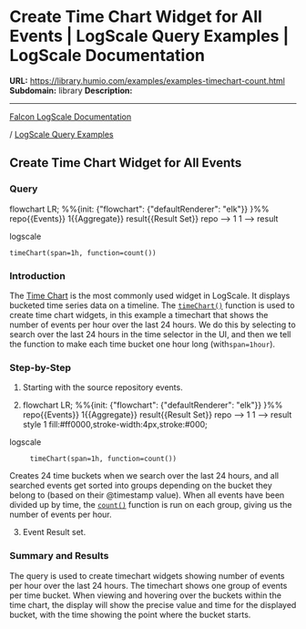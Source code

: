 # Create Time Chart Widget for All Events | LogScale Query Examples | LogScale Documentation

**URL:** https://library.humio.com/examples/examples-timechart-count.html
**Subdomain:** library
**Description:** 

---

[Falcon LogScale Documentation](https://library.humio.com)

/ [LogScale Query Examples](examples.html)

## Create Time Chart Widget for All Events

### Query

flowchart LR; %%{init: {"flowchart": {"defaultRenderer": "elk"}} }%% repo{{Events}} 1{{Aggregate}} result{{Result Set}} repo --> 1 1 --> result

logscale
    
    
    timeChart(span=1h, function=count())

### Introduction

The [Time Chart](https://library.humio.com/data-analysis/widgets-timechart.html) is the most commonly used widget in LogScale. It displays bucketed time series data on a timeline. The [`timeChart()`](https://library.humio.com/data-analysis/functions-timechart.html) function is used to create time chart widgets, in this example a timechart that shows the number of events per hour over the last 24 hours. We do this by selecting to search over the last 24 hours in the time selector in the UI, and then we tell the function to make each time bucket one hour long (with`span=1hour`). 

### Step-by-Step

  1. Starting with the source repository events.

  2. flowchart LR; %%{init: {"flowchart": {"defaultRenderer": "elk"}} }%% repo{{Events}} 1{{Aggregate}} result{{Result Set}} repo --> 1 1 --> result style 1 fill:#ff0000,stroke-width:4px,stroke:#000;

logscale
         
         timeChart(span=1h, function=count())

Creates 24 time buckets when we search over the last 24 hours, and all searched events get sorted into groups depending on the bucket they belong to (based on their @timestamp  value). When all events have been divided up by time, the [`count()`](https://library.humio.com/data-analysis/functions-count.html) function is run on each group, giving us the number of events per hour. 

  3. Event Result set.




### Summary and Results

The query is used to create timechart widgets showing number of events per hour over the last 24 hours. The timechart shows one group of events per time bucket. When viewing and hovering over the buckets within the time chart, the display will show the precise value and time for the displayed bucket, with the time showing the point where the bucket starts.
